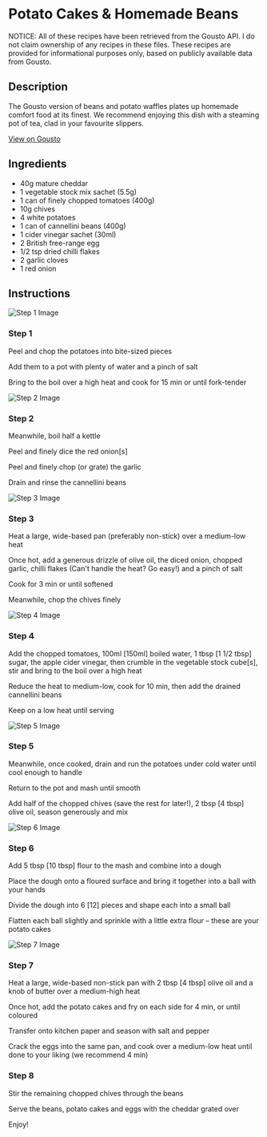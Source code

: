 # Potato Cakes & Homemade Beans

NOTICE: All of these recipes have been retrieved from the Gousto API. I do not claim ownership of any recipes in these files. These recipes are provided for informational purposes only, based on publicly available data from Gousto.

## Description

The Gousto version of beans and potato waffles plates up homemade comfort food at its finest. We recommend enjoying this dish with a steaming pot of tea, clad in your favourite slippers.

[View on Gousto](https://www.gousto.co.uk/recipes/cookbook/potato-cakes-homemade-beans)

## Ingredients

- 40g mature cheddar
- 1 vegetable stock mix sachet (5.5g)
- 1 can of finely chopped tomatoes (400g)
- 10g chives
- 4 white potatoes
- 1 can of cannellini beans (400g)
- 1 cider vinegar sachet (30ml)
- 2 British free-range egg
- 1/2 tsp dried chilli flakes 
- 2 garlic cloves
- 1 red onion

## Instructions

![Step 1 Image](https://production-media.gousto.co.uk/cms/recipe-step-image/316.step-1-x200.jpg)

### Step 1

Peel and chop the potatoes into bite-sized pieces

Add them to a pot with plenty of water and a pinch of salt

Bring to the boil over a high heat and cook for 15 min or until fork-tender

![Step 2 Image](https://production-media.gousto.co.uk/cms/recipe-step-image/316.step-2-x200.jpg)

### Step 2

Meanwhile, boil half a kettle

Peel and finely dice the red onion<span class="text-danger">[s]</span>

Peel and finely chop (or grate) the garlic

Drain and rinse the cannellini beans

![Step 3 Image](https://production-media.gousto.co.uk/cms/recipe-step-image/316.step-3-x200.jpg)

### Step 3

Heat a large, wide-based pan (preferably non-stick) over a medium-low heat

Once hot, add a generous drizzle of olive oil, the diced onion, chopped garlic, chilli flakes (Can't handle the heat? Go easy!) and a pinch of salt

Cook for 3 min or until softened

Meanwhile, chop the chives finely

![Step 4 Image](https://production-media.gousto.co.uk/cms/recipe-step-image/316.step-4-x200.jpg)

### Step 4

Add the chopped tomatoes, 100ml <span class="text-danger">[150ml]</span> boiled water, 1 tbsp <span class="text-danger">[1 1/2 tbsp]</span> sugar, the apple cider vinegar, then crumble in the vegetable stock cube<span class="text-danger">[s],</span> stir and bring to the boil over a high heat

Reduce the heat to medium-low, cook for 10 min, then add the drained cannellini beans

Keep on a low heat until serving

![Step 5 Image](https://production-media.gousto.co.uk/cms/recipe-step-image/316.step-5-x200.jpg)

### Step 5

Meanwhile, once cooked, drain and run the potatoes under cold water until cool enough to handle

Return to the pot and mash until smooth

Add half of the chopped chives (save the rest for later!), 2 tbsp <span class="text-danger">[4 tbsp]</span> olive oil, season generously and mix

![Step 6 Image](https://production-media.gousto.co.uk/cms/recipe-step-image/316.step-6-x200.jpg)

### Step 6

Add 5 tbsp<span class="text-danger"> [10 tbsp]</span> flour to the mash and combine into a dough

Place the dough onto a floured surface and bring it together into a ball with your hands

Divide the dough into 6 <span class="text-danger">[12]</span> pieces and shape each into a small ball

Flatten each ball slightly and sprinkle with a little extra flour – these are your potato cakes

![Step 7 Image](https://production-media.gousto.co.uk/cms/recipe-step-image/316.step-7-x200.jpg)

### Step 7

Heat a large, wide-based non-stick pan with 2 tbsp <span class="text-danger">[4 tbsp]</span> olive oil and a knob of butter over a medium-high heat

Once hot, add the potato cakes and fry on each side for 4 min, or until coloured

Transfer onto kitchen paper and season with salt and pepper

Crack the eggs into the same pan, and cook over a medium-low heat until done to your liking (we recommend 4 min)

### Step 8

Stir the remaining chopped chives through the beans

Serve the beans, potato cakes and eggs with the cheddar grated over

Enjoy!

